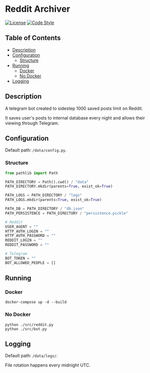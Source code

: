 # Reddit Archiver
[![License](https://img.shields.io/badge/license-MIT-lightgrey.svg)](https://github.com/Ragnaruk/external_grader/blob/master/LICENSE)
[![Code Style](https://img.shields.io/badge/code%20style-black-000000.svg)](https://github.com/psf/black)

## Table of Contents
* [Description](#Description)
* [Configuration](#Configuration)
    * [Structure](#Structure)
* [Running](#Running)
    * [Docker](#Docker)
    * [No Docker](#No-Docker)
* [Logging](#Logging)

## Description
A telegram bot created to sidestep 1000 saved posts limit on Reddit.

It saves user's posts to internal database every night and allows their viewing through Telegram.

## Configuration
Default path: `/data/config.py`.

### Structure
```python
from pathlib import Path

PATH_DIRECTORY = Path().cwd() / "data"
PATH_DIRECTORY.mkdir(parents=True, exist_ok=True)

PATH_LOGS = PATH_DIRECTORY / "logs"
PATH_LOGS.mkdir(parents=True, exist_ok=True)

PATH_DB = PATH_DIRECTORY / "db.json"
PATH_PERSISTENCE = PATH_DIRECTORY / "persistence.pickle"

# Reddit
USER_AGENT = ""
HTTP_AUTH_LOGIN = ""
HTTP_AUTH_PASSWORD = ""
REDDIT_LOGIN = ""
REDDIT_PASSWORD = ""

# Telegram
BOT_TOKEN = ""
BOT_ALLOWED_PEOPLE = []
```

## Running
### Docker
```commandline
docker-compose up -d --build
```

### No Docker
```commandline
python ./src/reddit.py
python ./src/bot.py
```

## Logging
Default path: `/data/logs/`.

File rotation happens every midnight UTC.